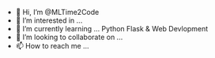- 👋 Hi, I’m @MLTime2Code
- 👀 I’m interested in ... 
- 🌱 I’m currently learning ... Python Flask & Web Devlopment
- 💞️ I’m looking to collaborate on ...
- 📫 How to reach me ...

<!---
MLTime2Code/MLTime2Code is a ✨ special ✨ repository because its `README.md` (this file) appears on your GitHub profile.
You can click the Preview link to take a look at your changes.
--->
